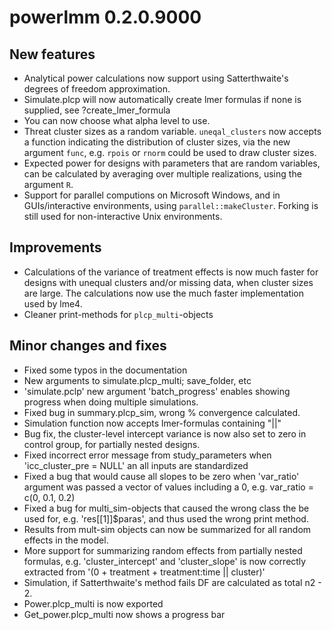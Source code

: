 # powerlmm 0.2.0.9000


## New features
* Analytical power calculations now support using Satterthwaite's degrees of freedom approximation. 
* Simulate.plcp will now automatically create lmer formulas if none is supplied,
see ?create_lmer_formula
* You can now choose what alpha level to use. 
* Threat cluster sizes as a random variable. `uneqal_clusters` now accepts
 a function indicating the distribution of cluster sizes, via the new argument
`func`, e.g. `rpois` or `rnorm` could be used to draw cluster sizes.
* Expected power for designs with parameters that are random variables, 
can be calculated by averaging over multiple realizations, using the argument `R`. 
* Support for parallel computions on Microsoft Windows, and in GUIs/interactive environments,
using `parallel::makeCluster`. Forking is still used for non-interactive Unix environments.
  
## Improvements
* Calculations of the variance of treatment effects is now much faster for designs with 
unequal clusters and/or missing data, when cluster sizes are large. The calculations now
use the much faster implementation used by lme4.
* Cleaner print-methods for `plcp_multi`-objects

## Minor changes and fixes
* Fixed some typos in the documentation
* New arguments to simulate.plcp_multi; save_folder, etc
* 'simulate.pclp' new argument 'batch_progress' enables showing progress when doing
multiple simulations.
* Fixed bug in summary.plcp_sim, wrong % convergence calculated. 
* Simulation function now accepts lmer-formulas containing "||"
* Bug fix, the cluster-level intercept variance is now also set to zero in control group,
for partially nested designs.
* Fixed incorrect error message from study_parameters when 'icc_cluster_pre = NULL' an all inputs are
standardized
* Fixed a bug that would cause all slopes to be zero when 'var_ratio' argument was 
passed a vector of values including a 0, e.g. var_ratio = c(0, 0.1, 0.2)
* Fixed a bug for multi_sim-objects that caused the wrong class the be used for, e.g. 'res[[1]]$paras', and thus
used the wrong print method.
* Results from mult-sim objects can now be summarized for all random effects in the model.
* More support for summarizing random effects from partially nested formulas,
e.g. 'cluster_intercept' and 'cluster_slope' is now correctly extracted from
 '(0 + treatment + treatment:time || cluster)' 
* Simulation, if Satterthwaite's method fails DF are calculated as total n2 - 2.
* Power.plcp_multi is now exported
* Get_power.plcp_multi now shows a progress bar

